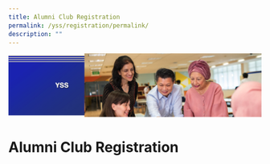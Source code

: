 ```yaml
---
title: Alumni Club Registration
permalink: /yss/registration/permalink/
description: ""
---
```

![](/images/yss.png)

**Alumni Club Registration**
============================

